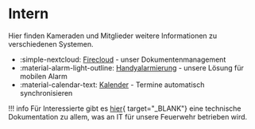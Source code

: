 # Intern

Hier finden Kameraden und Mitglieder weitere Informationen zu verschiedenen Systemen.

* :simple-nextcloud: [Firecloud](Firecloud/index.md) - unser Dokumentenmanagement
* :material-alarm-light-outline: [Handyalarmierung](Handyalarmierung/index.md) - unsere Lösung für mobilen Alarm
* :material-calendar-text: [Kalender](Kalender/index.md) - Termine automatisch synchronisieren

!!! info
    Für Interessierte gibt es [hier](https://ffw-baudenbach.github.io/FE2_Documentation/){ target="_BLANK"} eine technische Dokumentation zu allem, 
    was an IT für unsere Feuerwehr betrieben wird.